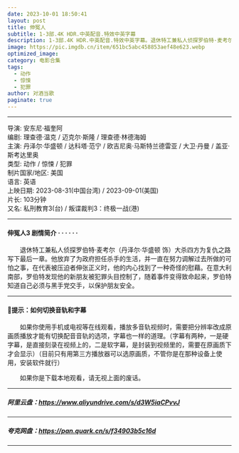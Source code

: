 ```yaml
---
date: 2023-10-01 18:50:41
layout: post
title: 伸冤人
subtitle: 1-3部.4K HDR.中英配音.特效中英字幕
description: 1-3部.4K HDR.中英配音.特效中英字幕。退休特工兼私人侦探罗伯特·麦考尔大杀四方为复仇之路写下最后一章。他放弃了为政府担任杀手的生活，并一直在努力调解过去所做的可怕之事，在代表被压迫者伸张正义时，他的内心找到了一种奇怪的慰藉......
image: https://pic.imgdb.cn/item/651bc5abc458853aef48e623.webp
optimized_image: 
category: 电影合集
tags:
  - 动作
  - 惊悚
  - 犯罪
author: 对酒当歌
paginate: true
---
```


---

导演: 安东尼·福奎阿  
编剧: 理查德·温克 / 迈克尔·斯隆 / 理查德·林德海姆  
主演: 丹泽尔·华盛顿 / 达科塔·范宁 / 欧吉尼奥·马斯特兰德雷亚 / 大卫·丹曼 / 盖亚·斯考达里奥  
类型: 动作 / 惊悚 / 犯罪  
制片国家/地区: 美国  
语言: 英语  
上映日期: 2023-08-31(中国台湾) / 2023-09-01(美国)  
片长: 103分钟  
又名: 私刑教育3(台) / 叛谍裁判3：终极一战(港)  

---

#### 伸冤人3 剧情简介 · · · · · ·

　　退休特工兼私人侦探罗伯特·麦考尔（丹泽尔·华盛顿 饰）大杀四方为复仇之路写下最后一章。他放弃了为政府担任杀手的生活，并一直在努力调解过去所做的可怕之事，在代表被压迫者伸张正义时，他的内心找到了一种奇怪的慰藉。在意大利南部，罗伯特发现他的新朋友被犯罪头目控制了，随着事件变得致命起来，罗伯特知道自己必须与黑手党交手，以保护朋友安全。

---

#### 🔔提示：如何切换音轨和字幕

　　如果你使用手机或电视等在线观看，播放多音轨视频时，需要把分辨率改成原画质播放才能有切换配音音轨的选项，字幕也一样的道理。（字幕有两种，一是硬字幕，是直接刻录在视频上的，二是软字幕，是封装到视频里的，需要在原画质下才会显示）（目前只有用第三方播放器可以选原画质，不管你是在那种设备上使用，安装软件就行）

　　如果你是下载本地观看，请无视上面的废话。

---

##### 阿里云盘：<https://www.aliyundrive.com/s/d3W5iaCPvvJ>

---

##### 夸克网盘：<https://pan.quark.cn/s/f34903b5c16d>

---
